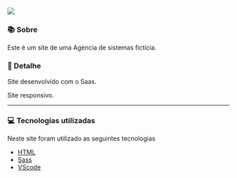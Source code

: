 <h1><img src="img/home.PNG"></h1>

### 📚 Sobre

Este é um site de uma Agencia de sistemas fictícia.

### 🎨 Detalhe

Site desenvolvido com o Saas.

Site responsivo.

<hr>

### 💻 Tecnologias utilizadas

Neste site foram utilizado as seguintes tecnologias

- [HTML](https://www.w3schools.com/html/)
- [Sass](https://sass-lang.com/)
- [VScode](https://code.visualstudio.com/)
